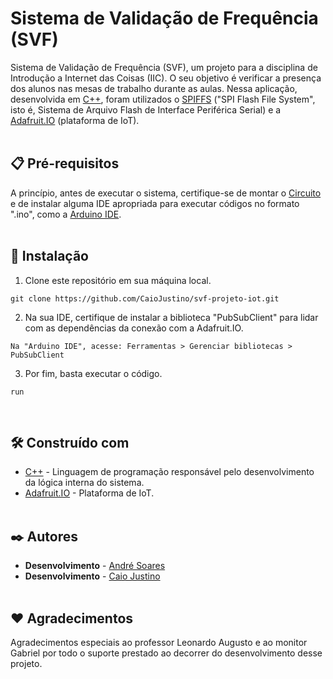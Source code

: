 # Sistema de Validação de Frequência (SVF)

Sistema de Validação de Frequência (SVF), um projeto para a disciplina de Introdução a Internet das Coisas (IIC). O seu objetivo é verificar a presença dos alunos nas mesas de trabalho durante as aulas. Nessa aplicação, desenvolvida em [C++](https://learn.microsoft.com/pt-br/cpp/cpp/?view=msvc-170), foram utilizados o [SPIFFS](https://docs.espressif.com/projects/esp-idf/en/stable/esp32/api-reference/storage/spiffs.html) ("SPI Flash File System", isto é, Sistema de Arquivo Flash de Interface Periférica Serial) e a [Adafruit.IO](https://io.adafruit.com/) (plataforma de IoT).
<br><br>

## 📋 Pré-requisitos

A princípio, antes de executar o sistema, certifique-se de montar o [Circuito]() e de instalar alguma IDE apropriada para executar códigos no formato ".ino", como a [Arduino IDE](https://www.arduino.cc/en/software).
<br><br>

## 🔧 Instalação

1. Clone este repositório em sua máquina local.

```
git clone https://github.com/CaioJustino/svf-projeto-iot.git
```

2. Na sua IDE, certifique de instalar a biblioteca "PubSubClient" para lidar com as dependências da conexão com a Adafruit.IO.

```
Na "Arduino IDE", acesse: Ferramentas > Gerenciar bibliotecas > PubSubClient
```

3. Por fim, basta executar o código.

```
run
```
<br>

## 🛠️ Construído com

* [C++](https://learn.microsoft.com/pt-br/cpp/cpp/?view=msvc-170) - Linguagem de programação responsável pelo desenvolvimento da lógica interna do sistema.
* [Adafruit.IO](https://io.adafruit.com/) - Plataforma de IoT.
<br><br>

## ✒️ Autores

* **Desenvolvimento** - [André Soares](https://github.com/linkParaPerfil)
* **Desenvolvimento** - [Caio Justino](https://github.com/CaioJustino)
<br><br>

## ❤ Agradecimentos

Agradecimentos especiais ao professor Leonardo Augusto e ao monitor Gabriel por todo o suporte prestado ao decorrer do desenvolvimento desse projeto.
<br><br>
